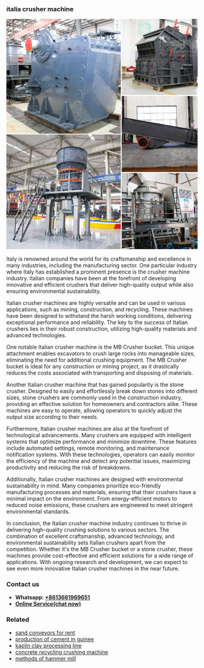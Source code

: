 <h3>italia crusher machine</h3><img src='1703042093.jpg' alt=''><p>Italy is renowned around the world for its craftsmanship and excellence in many industries, including the manufacturing sector. One particular industry where Italy has established a prominent presence is the crusher machine industry. Italian companies have been at the forefront of developing innovative and efficient crushers that deliver high-quality output while also ensuring environmental sustainability.</p><p>Italian crusher machines are highly versatile and can be used in various applications, such as mining, construction, and recycling. These machines have been designed to withstand the harsh working conditions, delivering exceptional performance and reliability. The key to the success of Italian crushers lies in their robust construction, utilizing high-quality materials and advanced technologies.</p><p>One notable Italian crusher machine is the MB Crusher bucket. This unique attachment enables excavators to crush large rocks into manageable sizes, eliminating the need for additional crushing equipment. The MB Crusher bucket is ideal for any construction or mining project, as it drastically reduces the costs associated with transporting and disposing of materials.</p><p>Another Italian crusher machine that has gained popularity is the stone crusher. Designed to easily and effortlessly break down stones into different sizes, stone crushers are commonly used in the construction industry, providing an effective solution for homeowners and contractors alike. These machines are easy to operate, allowing operators to quickly adjust the output size according to their needs.</p><p>Furthermore, Italian crusher machines are also at the forefront of technological advancements. Many crushers are equipped with intelligent systems that optimize performance and minimize downtime. These features include automated settings, remote monitoring, and maintenance notification systems. With these technologies, operators can easily monitor the efficiency of the machine and detect any potential issues, maximizing productivity and reducing the risk of breakdowns.</p><p>Additionally, Italian crusher machines are designed with environmental sustainability in mind. Many companies prioritize eco-friendly manufacturing processes and materials, ensuring that their crushers have a minimal impact on the environment. From energy-efficient motors to reduced noise emissions, these crushers are engineered to meet stringent environmental standards.</p><p>In conclusion, the Italian crusher machine industry continues to thrive in delivering high-quality crushing solutions to various sectors. The combination of excellent craftsmanship, advanced technology, and environmental sustainability sets Italian crushers apart from the competition. Whether it's the MB Crusher bucket or a stone crusher, these machines provide cost-effective and efficient solutions for a wide range of applications. With ongoing research and development, we can expect to see even more innovative Italian crusher machines in the near future.</p><h3>Contact us</h3><ul><li><strong>Whatsapp:&nbsp;<a href="https://wa.me/8613661969651">+8613661969651</a></strong></li><li><a href="https://swt.shibang-china.com/?git&amp;zhl&amp;italia crusher machine"><strong>Online Service(chat now)</strong></a></li></ul><h3>Related</h3><ul><li><a href='sand conveyors for rent.md'>sand conveyors for rent</a></li><li><a href='production of cement in guinee.md'>production of cement in guinee</a></li><li><a href='kaolin clay processing line.md'>kaolin clay processing line</a></li><li><a href='concrete recycling crushing machine.md'>concrete recycling crushing machine</a></li><li><a href='methods of hammer mill.md'>methods of hammer mill</a></li></ul>
